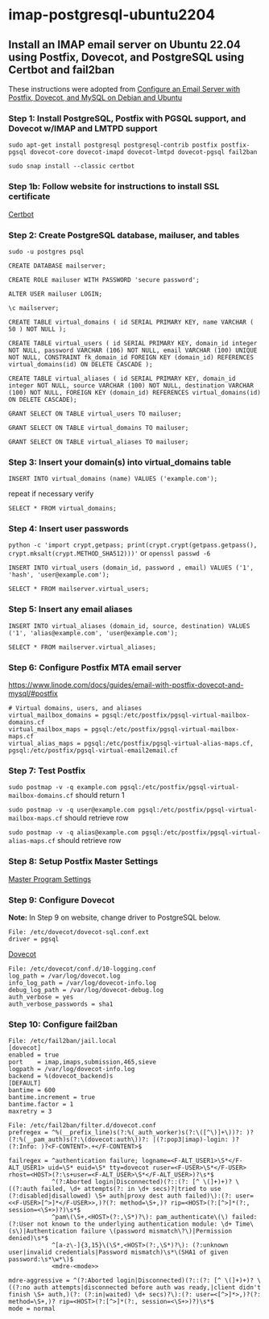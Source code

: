 # imap-postgresql-ubuntu2204
## Install an IMAP email server on Ubuntu 22.04 using Postfix, Dovecot, and PostgreSQL using Certbot and fail2ban

These instructions were adopted from [Configure an Email Server with Postfix, Dovecot, and MySQL on Debian and Ubuntu](https://www.linode.com/docs/guides/email-with-postfix-dovecot-and-mysql/)

### Step 1: Install PostgreSQL, Postfix with PGSQL support, and Dovecot w/IMAP and LMTPD support

`sudo apt-get install postgresql postgresql-contrib postfix postfix-pgsql dovecot-core dovecot-imapd dovecot-lmtpd dovecot-pgsql fail2ban`

`sudo snap install --classic certbot`

### Step 1b: Follow website for instructions to install SSL certificate

[Certbot](https://certbot.eff.org/)

### Step 2: Create PostgreSQL database, mailuser, and tables

`sudo -u postgres psql`

`CREATE DATABASE mailserver;`

`CREATE ROLE mailuser WITH PASSWORD 'secure password';`

`ALTER USER mailuser LOGIN;`

`\c mailserver;`

`CREATE TABLE virtual_domains ( id SERIAL PRIMARY KEY, name VARCHAR ( 50 ) NOT NULL );`

`CREATE TABLE virtual_users ( id SERIAL PRIMARY KEY, domain_id integer NOT NULL, password VARCHAR (106) NOT NULL, email VARCHAR (100) UNIQUE NOT NULL, CONSTRAINT fk_domain_id FOREIGN KEY (domain_id) REFERENCES virtual_domains(id) ON DELETE CASCADE );`

`CREATE TABLE virtual_aliases ( id SERIAL PRIMARY KEY, domain_id integer NOT NULL, source VARCHAR (100) NOT NULL, destination VARCHAR (100) NOT NULL, FOREIGN KEY (domain_id) REFERENCES virtual_domains(id) ON DELETE CASCADE);`

`GRANT SELECT ON TABLE virtual_users TO mailuser;`

`GRANT SELECT ON TABLE virtual_domains TO mailuser;`

`GRANT SELECT ON TABLE virtual_aliases TO mailuser;`

### Step 3: Insert your domain(s) into virtual_domains table

`INSERT INTO virtual_domains (name) VALUES ('example.com');`

repeat if necessary
verify

`SELECT * FROM virtual_domains;`

### Step 4: Insert user passwords

`python -c 'import crypt,getpass; print(crypt.crypt(getpass.getpass(), crypt.mksalt(crypt.METHOD_SHA512)))'` or `openssl passwd -6`

`INSERT INTO virtual_users (domain_id, password , email) VALUES ('1', 'hash', 'user@example.com');`

`SELECT * FROM mailserver.virtual_users;`

### Step 5: Insert any email aliases

`INSERT INTO virtual_aliases (domain_id, source, destination) VALUES ('1', 'alias@example.com', 'user@example.com');`

`SELECT * FROM mailserver.virtual_aliases;`

### Step 6: Configure Postfix MTA email server

https://www.linode.com/docs/guides/email-with-postfix-dovecot-and-mysql/#postfix

```
# Virtual domains, users, and aliases
virtual_mailbox_domains = pgsql:/etc/postfix/pgsql-virtual-mailbox-domains.cf
virtual_mailbox_maps = pgsql:/etc/postfix/pgsql-virtual-mailbox-maps.cf
virtual_alias_maps = pgsql:/etc/postfix/pgsql-virtual-alias-maps.cf, pgsql:/etc/postfix/pgsql-virtual-email2email.cf
```

### Step 7: Test Postfix

`sudo postmap -v -q example.com pgsql:/etc/postfix/pgsql-virtual-mailbox-domains.cf`
should return 1

`sudo postmap -v -q user@example.com pgsql:/etc/postfix/pgsql-virtual-mailbox-maps.cf`
should retrieve row

`sudo postmap -v -q alias@example.com pgsql:/etc/postfix/pgsql-virtual-alias-maps.cf`
should retrieve row

### Step 8: Setup Postfix Master Settings

[Master Program Settings](https://www.linode.com/docs/guides/email-with-postfix-dovecot-and-mysql/#master-program-settings)

### Step 9: Configure Dovecot

**Note:** In Step 9 on website, change driver to PostgreSQL below.
```
File: /etc/dovecot/dovecot-sql.conf.ext
driver = pgsql
```
[Dovecot](https://www.linode.com/docs/guides/email-with-postfix-dovecot-and-mysql/#dovecot)

```
File: /etc/dovecot/conf.d/10-logging.conf
log_path = /var/log/dovecot.log
info_log_path = /var/log/dovecot-info.log
debug_log_path = /var/log/dovecot-debug.log
auth_verbose = yes
auth_verbose_passwords = sha1
```

### Step 10: Configure fail2ban
```
File: /etc/fail2ban/jail.local
[dovecot]
enabled = true
port    = imap,imaps,submission,465,sieve
logpath = /var/log/dovecot-info.log
backend = %(dovecot_backend)s
[DEFAULT]
bantime = 600
bantime.increment = true
bantime.factor = 1
maxretry = 3
```

```
File: /etc/fail2ban/filter.d/dovecot.conf
prefregex = ^%(__prefix_line)s(?:%(_auth_worker)s(?:\([^\)]+\))?: )?(?:%(__pam_auth)s(?:\(dovecot:auth\))?: |(?:pop3|imap)-login: )?(?:Info: )?<F-CONTENT>.+</F-CONTENT>$

failregex = ^authentication failure; logname=<F-ALT_USER1>\S*</F-ALT_USER1> uid=\S* euid=\S* tty=dovecot ruser=<F-USER>\S*</F-USER> rhost=<HOST>(?:\s+user=<F-ALT_USER>\S*</F-ALT_USER>)?\s*$
            ^(?:Aborted login|Disconnected)(?::(?: [^ \(]+)+)? \((?:auth failed, \d+ attempts(?: in \d+ secs)?|tried to use (?:disabled|disallowed) \S+ auth|proxy dest auth failed)\):(?: user=<<F-USER>[^>]*</F-USER>>,)?(?: method=\S+,)? rip=<HOST>(?:[^>]*(?:, session=<\S+>)?)\s*$
            ^pam\(\S+,<HOST>(?:,\S*)?\): pam_authenticate\(\) failed: (?:User not known to the underlying authentication module: \d+ Time\(s\)|Authentication failure \(password mismatch\?\)|Permission denied)\s*$
            ^[a-z\-]{3,15}\(\S*,<HOST>(?:,\S*)?\): (?:unknown user|invalid credentials|Password mismatch)\s*\(SHA1 of given password:\s*\w*\)$
            <mdre-<mode>>

mdre-aggressive = ^(?:Aborted login|Disconnected)(?::(?: [^ \(]+)+)? \((?:no auth attempts|disconnected before auth was ready,|client didn't finish \S+ auth,)(?: (?:in|waited) \d+ secs)?\):(?: user=<[^>]*>,)?(?: method=\S+,)? rip=<HOST>(?:[^>]*(?:, session=<\S+>)?)\s*$
mode = normal
```
